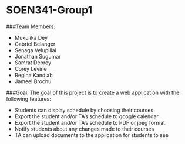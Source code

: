 # SOEN341-Group1
###Team Members: 
* Mukulika Dey
* Gabriel Belanger
* Senaga Velupillai
* Jonathan Sugumar
* Samrat Debroy
* Corey Levine
* Regina Kandiah
* Jameel Brochu

###Goal:
The goal of this project is to create a web application with the following features:
* Students can display schedule by choosing their courses
* Export the student and/or TA’s schedule to google calendar
* Export the student and/or TA’s schedule to PDF or jpeg format
* Notify students about any changes made to their courses 
* TA can upload documents to the application for students to see 


